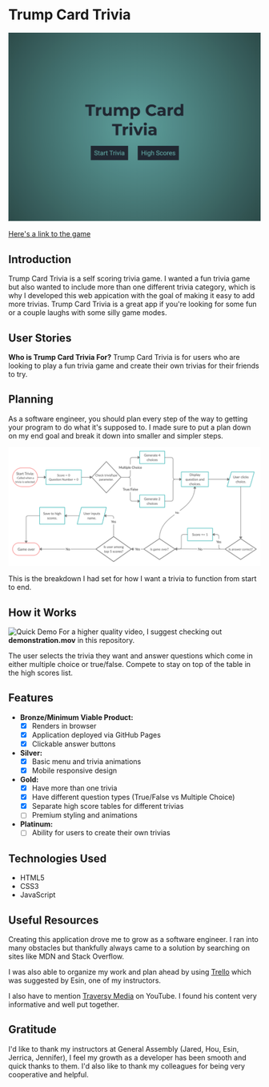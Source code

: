 # Trump Card Trivia

![Game](img/game.png)

[Here's a link to the game](https://qusaifares.github.io/trivia/)

## Introduction

Trump Card Trivia is a self scoring trivia game. I wanted a fun trivia game but also wanted to include more than one different trivia category, which is why I developed this web appication with the goal of making it easy to add more trivias.
Trump Card Trivia is a great app if you're looking for some fun or a couple laughs with some silly game modes.

## User Stories

**Who is Trump Card Trivia For?** Trump Card Trivia is for users who are looking to play a fun trivia game and create their own trivias for their friends to try.

## Planning

As a software engineer, you should plan every step of the way to getting your program to do what it's supposed to. I made sure to put a plan down on my end goal and break it down into smaller and simpler steps.

![Flowchart](img/flowchart.png)

This is the breakdown I had set for how I want a trivia to function from start to end.

## How it Works

![Quick Demo](demonstration.gif)
For a higher quality video, I suggest checking out **demonstration.mov** in this repository.

The user selects the trivia they want and answer questions which come in either multiple choice or true/false. Compete to stay on top of the table in the high scores list.

## Features

- **Bronze/Minimum Viable Product:**
  - [x] Renders in browser
  - [x] Application deployed via GitHub Pages
  - [x] Clickable answer buttons
- **Silver:**
  - [x] Basic menu and trivia animations
  - [x] Mobile responsive design
- **Gold:**
  - [x] Have more than one trivia
  - [x] Have different question types (True/False vs Multiple Choice)
  - [x] Separate high score tables for different trivias
  - [ ] Premium styling and animations
- **Platinum:**
  - [ ] Ability for users to create their own trivias

## Technologies Used

- HTML5
- CSS3
- JavaScript

## Useful Resources

Creating this application drove me to grow as a software engineer. I ran into many obstacles but thankfully always came to a solution by searching on sites like MDN and Stack Overflow.

I was also able to organize my work and plan ahead by using [Trello](https://trello.com/) which was suggested by Esin, one of my instructors.

I also have to mention [Traversy Media](https://www.youtube.com/channel/UC29ju8bIPH5as8OGnQzwJyA) on YouTube. I found his content very informative and well put together.

## Gratitude

I'd like to thank my instructors at General Assembly (Jared, Hou, Esin, Jerrica, Jennifer), I feel my growth as a developer has been smooth and quick thanks to them.
I'd also like to thank my colleagues for being very cooperative and helpful.
